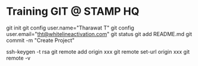 Training GIT @ STAMP HQ
===
git init
git config user.name="Tharawat T"
git config user.email="tht@whitelineactivation.com"
git status
git add README.md
git commit -m "Create Project"

ssh-keygen -t rsa
git remote add origin xxx
git remote set-url origin xxx
git remote -v
